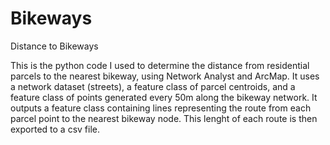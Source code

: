 # Bikeways
Distance to Bikeways

This is the python code I used to determine the distance from residential parcels to the nearest bikeway, using Network Analyst and ArcMap.
It uses a network dataset (streets), a feature class of parcel centroids, and a feature class of points generated every 50m along the bikeway network.
It outputs a feature class containing lines representing the route from each parcel point to the nearest bikeway node. This lenght of each route is then exported to a csv file.
